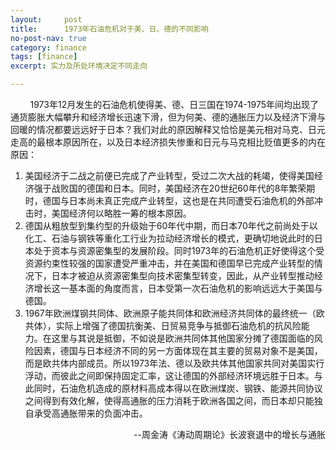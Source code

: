 ```yaml
---
layout:     post
title:      1973年石油危机对于美、日、德的不同影响
no-post-nav: true
category: finance
tags: [finance]
excerpt: 实力及所处环境决定不同走向

---
```


&nbsp;&nbsp;&nbsp;&nbsp;&nbsp;&nbsp;&nbsp;&nbsp;1973年12月发生的石油危机使得美、德、日三国在1974-1975年间均出现了通货膨胀大幅攀升和经济增长迅速下滑，但为何美、德的通胀压力以及经济下滑与回暖的情况都要远远好于日本？我们对此的原因解释又恰恰是美元相对马克、日元走高的最根本原因所在，以及日本经济损失惨重和日元与马克相比贬值更多的内在原因：

1. 美国经济于二战之前便已完成了产业转型，受过二次大战的耗竭，使得美国经济强于战败国的德国和日本。同时，美国经济在20世纪60年代的8年繁荣期时，德国与日本尚未真正完成产业转型，这也是在共同遭受石油危机的外部冲击时，美国经济何以略胜一筹的根本原因。
2. 德国从粗放型到集约型的升级始于60年代中期，而日本70年代之前尚处于以化工、石油与钢铁等重化工行业为拉动经济增长的模式，更确切地说此时的日本处于资本与资源密集型的发展阶段。同时1973年的石油危机正好使得这个受资源约束性较强的国家遭受严重冲击，并在美国和德国早已完成产业转型的情况下，日本才被迫从资源密集型向技术密集型转变，因此，从产业转型推动经济增长这一基本面的角度而言，日本受第一次石油危机的影响远远大于美国与德国。
3. 1967年欧洲煤钢共同体、欧洲原子能共同体和欧洲经济共同体的最终统一（欧共体），实际上增强了德国抗衡美、日贸易竞争与抵御石油危机的抗风险能力。在这里与其说是抵御，不如说是欧洲共同体其他国家分摊了德国面临的风险因素，德国与日本经济不同的另一方面体现在其主要的贸易对象不是美国，而是欧共体内部成员。所以1973年法、德以及欧共体其他国家共同对美国实行浮动，而彼此之间即保持固定汇率，这让德国的外部经济环境远胜于日本。与此同时，石油危机造成的原材料高成本得以在欧洲煤炭、钢铁、能源共同协议之间得到有效化解，使得高通胀的压力消耗于欧洲各国之间，而日本却只能独自承受高通胀带来的负面冲击。

<div style="text-align: right">--周金涛《涛动周期论》长波衰退中的增长与通胀</div>
